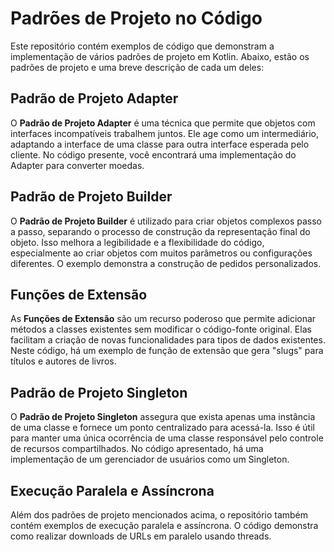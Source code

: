 # Padrões de Projeto no Código

Este repositório contém exemplos de código que demonstram a implementação de vários padrões de projeto em Kotlin. Abaixo, estão os padrões de projeto e uma breve descrição de cada um deles:

## Padrão de Projeto Adapter

O **Padrão de Projeto Adapter** é uma técnica que permite que objetos com interfaces incompatíveis trabalhem juntos. Ele age como um intermediário, adaptando a interface de uma classe para outra interface esperada pelo cliente. No código presente, você encontrará uma implementação do Adapter para converter moedas.

## Padrão de Projeto Builder

O **Padrão de Projeto Builder** é utilizado para criar objetos complexos passo a passo, separando o processo de construção da representação final do objeto. Isso melhora a legibilidade e a flexibilidade do código, especialmente ao criar objetos com muitos parâmetros ou configurações diferentes. O exemplo demonstra a construção de pedidos personalizados.

## Funções de Extensão

As **Funções de Extensão** são um recurso poderoso que permite adicionar métodos a classes existentes sem modificar o código-fonte original. Elas facilitam a criação de novas funcionalidades para tipos de dados existentes. Neste código, há um exemplo de função de extensão que gera "slugs" para títulos e autores de livros.

## Padrão de Projeto Singleton

O **Padrão de Projeto Singleton** assegura que exista apenas uma instância de uma classe e fornece um ponto centralizado para acessá-la. Isso é útil para manter uma única ocorrência de uma classe responsável pelo controle de recursos compartilhados. No código apresentado, há uma implementação de um gerenciador de usuários como um Singleton.

## Execução Paralela e Assíncrona

Além dos padrões de projeto mencionados acima, o repositório também contém exemplos de execução paralela e assíncrona. O código demonstra como realizar downloads de URLs em paralelo usando threads.
